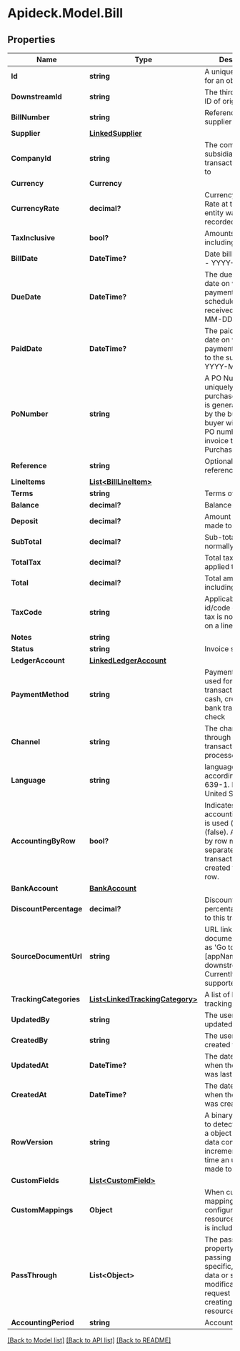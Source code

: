 # Apideck.Model.Bill

## Properties

Name | Type | Description | Notes
------------ | ------------- | ------------- | -------------
**Id** | **string** | A unique identifier for an object. | [optional] [readonly] 
**DownstreamId** | **string** | The third-party API ID of original entity | [optional] [readonly] 
**BillNumber** | **string** | Reference to supplier bill number | [optional] 
**Supplier** | [**LinkedSupplier**](LinkedSupplier.md) |  | [optional] 
**CompanyId** | **string** | The company or subsidiary id the transaction belongs to | [optional] 
**Currency** | **Currency** |  | [optional] 
**CurrencyRate** | **decimal?** | Currency Exchange Rate at the time entity was recorded/generated. | [optional] 
**TaxInclusive** | **bool?** | Amounts are including tax | [optional] 
**BillDate** | **DateTime?** | Date bill was issued - YYYY-MM-DD. | [optional] 
**DueDate** | **DateTime?** | The due date is the date on which a payment is scheduled to be received - YYYY-MM-DD. | [optional] 
**PaidDate** | **DateTime?** | The paid date is the date on which a payment was sent to the supplier - YYYY-MM-DD. | [optional] 
**PoNumber** | **string** | A PO Number uniquely identifies a purchase order and is generally defined by the buyer. The buyer will match the PO number in the invoice to the Purchase Order. | [optional] 
**Reference** | **string** | Optional bill reference. | [optional] 
**LineItems** | [**List&lt;BillLineItem&gt;**](BillLineItem.md) |  | [optional] 
**Terms** | **string** | Terms of payment. | [optional] 
**Balance** | **decimal?** | Balance of bill due. | [optional] 
**Deposit** | **decimal?** | Amount of deposit made to this bill. | [optional] 
**SubTotal** | **decimal?** | Sub-total amount, normally before tax. | [optional] 
**TotalTax** | **decimal?** | Total tax amount applied to this bill. | [optional] 
**Total** | **decimal?** | Total amount of bill, including tax. | [optional] 
**TaxCode** | **string** | Applicable tax id/code override if tax is not supplied on a line item basis. | [optional] 
**Notes** | **string** |  | [optional] 
**Status** | **string** | Invoice status | [optional] 
**LedgerAccount** | [**LinkedLedgerAccount**](LinkedLedgerAccount.md) |  | [optional] 
**PaymentMethod** | **string** | Payment method used for the transaction, such as cash, credit card, bank transfer, or check | [optional] 
**Channel** | **string** | The channel through which the transaction is processed. | [optional] 
**Language** | **string** | language code according to ISO 639-1. For the United States - EN | [optional] 
**AccountingByRow** | **bool?** | Indicates if accounting by row is used (true) or not (false). Accounting by row means that a separate ledger transaction is created for each row. | [optional] 
**BankAccount** | [**BankAccount**](BankAccount.md) |  | [optional] 
**DiscountPercentage** | **decimal?** | Discount percentage applied to this transaction. | [optional] 
**SourceDocumentUrl** | **string** | URL link to a source document - shown as &#39;Go to [appName]&#39; in the downstream app. Currently only supported for Xero. | [optional] 
**TrackingCategories** | [**List&lt;LinkedTrackingCategory&gt;**](LinkedTrackingCategory.md) | A list of linked tracking categories. | [optional] 
**UpdatedBy** | **string** | The user who last updated the object. | [optional] [readonly] 
**CreatedBy** | **string** | The user who created the object. | [optional] [readonly] 
**UpdatedAt** | **DateTime?** | The date and time when the object was last updated. | [optional] [readonly] 
**CreatedAt** | **DateTime?** | The date and time when the object was created. | [optional] [readonly] 
**RowVersion** | **string** | A binary value used to detect updates to a object and prevent data conflicts. It is incremented each time an update is made to the object. | [optional] 
**CustomFields** | [**List&lt;CustomField&gt;**](CustomField.md) |  | [optional] 
**CustomMappings** | **Object** | When custom mappings are configured on the resource, the result is included here. | [optional] [readonly] 
**PassThrough** | **List&lt;Object&gt;** | The pass_through property allows passing service-specific, custom data or structured modifications in request body when creating or updating resources. | [optional] 
**AccountingPeriod** | **string** | Accounting period | [optional] 

[[Back to Model list]](../README.md#documentation-for-models) [[Back to API list]](../README.md#documentation-for-api-endpoints) [[Back to README]](../README.md)

